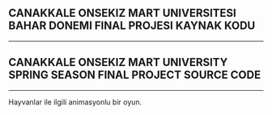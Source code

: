 
CANAKKALE ONSEKIZ MART UNIVERSITESI BAHAR DONEMI FINAL PROJESI KAYNAK KODU
-
****
CANAKKALE ONSEKIZ MART UNIVERSITY SPRING SEASON FINAL PROJECT SOURCE CODE
-
*****

Hayvanlar ile ilgili animasyonlu bir oyun.